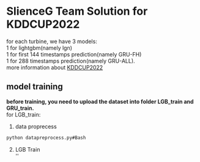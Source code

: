 # SlienceG Team Solution for KDDCUP2022  
for each turbine, we have 3 models:  
1 for lightgbm(namely lgn)  
1 for first 144 timestamps prediction(namely GRU-FH)  
1 for 288 timestamps prediction(namely GRU-ALL).  
more information about [KDDCUP2022](https://aistudio.baidu.com/aistudio/competition/detail/152/0/introduction)  
## model training  
**before training, you need to upload the dataset into folder LGB_train and GRU_train.**  
for LGB_train:  
 1. data proprecess  
 ```Bash  
 python datapreprocess.py#Bash
 ```  
 2. LGB Train  
 '<python train_split_smooth.py>'
